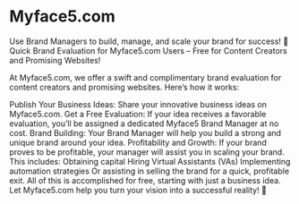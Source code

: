 # Myface5.com
Use Brand Managers to build, manage, and scale your brand for success! 🚀
Quick Brand Evaluation for Myface5.com Users – Free for Content Creators and Promising Websites!

At Myface5.com, we offer a swift and complimentary brand evaluation for content creators and promising websites. Here’s how it works:

Publish Your Business Ideas: Share your innovative business ideas on Myface5.com.
Get a Free Evaluation: If your idea receives a favorable evaluation, you’ll be assigned a dedicated Myface5 Brand Manager at no cost.
Brand Building: Your Brand Manager will help you build a strong and unique brand around your idea.
Profitability and Growth: If your brand proves to be profitable, your manager will assist you in scaling your brand. This includes:
Obtaining capital
Hiring Virtual Assistants (VAs)
Implementing automation strategies
Or assisting in selling the brand for a quick, profitable exit.
All of this is accomplished for free, starting with just a business idea. Let Myface5.com help you turn your vision into a successful reality! 🚀
